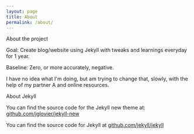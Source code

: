 ```yaml
---
layout: page
title: About
permalink: /about/
---
```

About the project

Goal: Create blog/website using Jekyll with tweaks and learnings everyday for 1 year. 

Baseline: Zero, or more accurately, negative.

I have no idea what I'm doing, but am trying to change that, slowly, with the help of my partner A and online resources.

About Jekyll

You can find the source code for the Jekyll new theme at: [github.com/jglovier/jekyll-new](https://github.com/jglovier/jekyll-new)

You can find the source code for Jekyll at [github.com/jekyll/jekyll](https://github.com/jekyll/jekyll)
